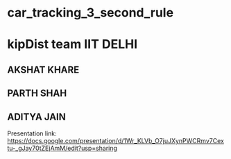 # car_tracking_3_second_rule
# kipDist team IIT DELHI
## AKSHAT KHARE
## PARTH SHAH
## ADITYA JAIN
Presentation link: https://docs.google.com/presentation/d/1Wr_KLVb_O7juJXynPWCRmv7Cextu-_gJay70tZEjAmM/edit?usp=sharing

